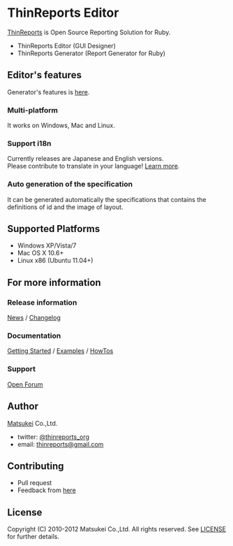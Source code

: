 # ThinReports Editor

[ThinReports](http://www.thinreports.org/) is Open Source Reporting Solution for Ruby.

* ThinReports Editor (GUI Designer)
* ThinReports Generator (Report Generator for Ruby)

## Editor's features

Generator's features is [here](http://www.thinreports.org/features/generator/).

### Multi-platform

It works on Windows, Mac and Linux.

### Support i18n

Currently releases are Japanese and English versions.  
Please contribute to translate in your language! [Learn more](./TRANSLATION.md).

### Auto generation of the specification

It can be generated automatically the specifications that contains the definitions of id and the image of layout.

## Supported Platforms

* Windows XP/Vista/7
* Mac OS X 10.6+
* Linux x86 (Ubuntu 11.04+)

## For more information

### Release information

[News](http://osc.matsukei.net/projects/thinreports/news) /
[Changelog](http://osc.matsukei.net/projects/thinreports/wiki/Changelog)

### Documentation

[Getting Started](http://osc.matsukei.net/projects/thinreports/wiki/Getting_Started) /
[Examples](http://osc.matsukei.net/projects/thinreports/wiki/Examples) /
[HowTos](http://osc.matsukei.net/projects/thinreports/wiki/HowTos)

### Support

[Open Forum](http://osc.matsukei.net/projects/thinreports/boards)

## Author

[Matsukei](http://www.matsukei.co.jp) Co.,Ltd.

* twitter: [@thinreports_org](https://twitter.com/thinreports_org)
* email: [thinreports@gmail.com](mailto:thinreports@gmail.com)

## Contributing

* Pull request
* Feedback from [here](http://osc.matsukei.net/projects/thinreports/issues/new)

## License

Copyright (C) 2010-2012 Matsukei Co.,Ltd. All rights reserved. See [LICENSE](./LICENSE) for further details.
